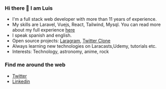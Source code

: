 ### Hi there 👋 I am Luis 

* I'm a full stack web developer with more than 11 years of experience.
* My skills are Laravel, Vuejs, React, Tailwind, Mysql. You can read more about my full experience [here](https://github.com/lupanvi/lupanvi/blob/master/EXPERIENCE.md)
* I speak spanish and english.
* Open source projects: [Laragram](https://github.com/lupanvi/laragram), [Twitter Clone](https://github.com/lupanvi/react-twitter-frontend)
* Always learning new technologies on Laracasts,Udemy, tutorials etc.
* Interests: Technology, astronomy, anime, rock

### Find me around the web

* [Twitter](https://twitter.com/lupanvi)
* [Linkedin](https://www.linkedin.com/in/luis-p-5b534946)
